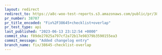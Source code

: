 ```yaml
---
layout: redirect
redirect_to: https://a8c-woo-test-reports.s3.amazonaws.com/public/pr/38707/api/index.html
pr_number: 38707
pr_title_encoded: "Fix%2F38645+checklist+overlap"
pr_test_type: api
last_published: "2023-06-13 23:12:54 +0000"
commit_sha: f89de27025a797cf2a72b17e98379b3590155ea3
commit_message: "Added changelog entry"
branch_name: fix/38645-checklist-overlap
---
```

